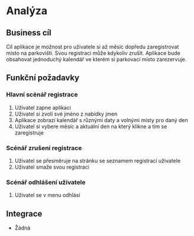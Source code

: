 # Analýza

## Business cíl
Cíl aplikace je možnost pro uživatele si až měsíc dopředu zaregistrovat místo na parkovišti. Svou registraci může kdykoliv zrušit. Aplikace bude obsahovat jednoduchý kalendář ve kterém si parkovací místo zarezervuje.

## Funkční požadavky

### Hlavní scénář registrace
1. Uživatel zapne aplikaci
2. Uživatel si zvolí své jméno z nabídky jmen
3. Aplikace zobrazí kalendář s různými daty a volnými místy pro daný den
4. Uživatel si vybere měsíc a aktuální den na který klikne a tím se zaregistruje

### Scénář zrušení registrace
1. Uživatel se přesměruje na stránku se seznamem registrací uživatele
2. Uživatel smaže svou registraci

### Scénář odhlášení uživatele
1. Uživatel se v menu odhlásí

## Integrace
- Žádná
